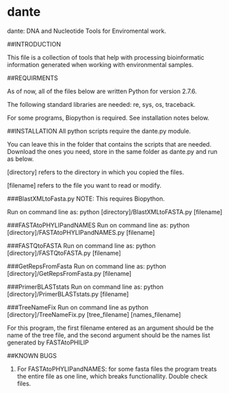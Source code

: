 # dante

dante: DNA and Nucleotide Tools for Enviromental work.


##INTRODUCTION

This file is a collection of tools that help with processing bioinformatic information generated when working with environmental samples. 


##REQUIRMENTS

As of now, all of the files below are written Python for version 2.7.6.

The following standard libraries are needed: re, sys, os, traceback.

For some programs, Biopython is required. See installation notes below. 


##INSTALLATION
All python scripts require the dante.py module.

You can leave this in the folder that contains the scripts that are
needed. Download the ones you need, store in the same folder as
dante.py and run as below.

[directory] refers to the directory in which you copied the files.

[filename] refers to the file you want to read or modify.

###BlastXMLtoFasta.py
NOTE: This requires Biopython.

Run on command line as: python [directory]/BlastXMLtoFASTA.py [filename]

###FASTAtoPHYLIPandNAMES
Run on command line as: python [directory]/FASTAtoPHYLIPandNAMES.py [filename]

###FASTQtoFASTA
Run on command line as: python [directory]/FASTQtoFASTA.py [filename]

###GetRepsFromFasta
Run on command line as: python [directory]/GetRepsFromFasta.py [filename]

###PrimerBLASTstats
Run on command line as:  python [directory]/PrimerBLASTstats.py [filename]

###TreeNameFix
Run on command line as python [directory]/TreeNameFix.py [tree_filename] [names_filename]

For this program, the first filename entered as an argument should be
the name of the tree file, and the second argument should be the names
list generated by FASTAtoPHILIP

##KNOWN BUGS
1. For FASTAtoPHYLIPandNAMES: for some fasta files the program treats
   the entire file as one line, which breaks functionallity. Double
   check files.


